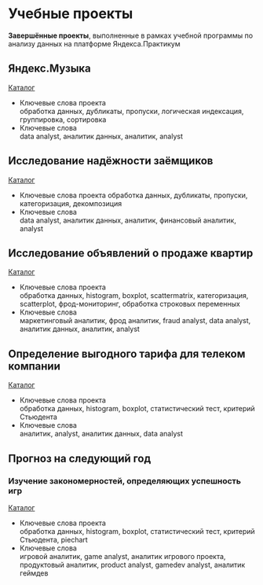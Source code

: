 # Учебные проекты
**Завершённые проекты**, выполненные в рамках учебной программы по анализу данных на платформе Яндекса.Практикум
## Яндекс.Музыка
<a href="https://github.com/eddydewrussia/educational_projects/tree/main/1_Project">Каталог</a>  
* Ключевые слова проекта  
обработка данных, дубликаты, пропуски, логическая индексация, группировка, сортировка
* Ключевые слова  
data analyst, аналитик данных, аналитик, analyst
## Исследование надёжности заёмщиков
<a href="https://github.com/eddydewrussia/educational_projects/tree/main/2_Project">Каталог</a>
* Ключевые слова проекта
обработка данных, дубликаты, пропуски, категоризация, декомпозиция
* Ключевые слова  
data analyst, аналитик данных, аналитик, финансовый аналитик, analyst
## Исследование объявлений о продаже квартир
<a href="https://github.com/eddydewrussia/educational_projects/tree/main/3_Project">Каталог</a>
* Ключевые слова проекта  
обработка данных, histogram, boxplot, scattermatrix, категоризация, scatterplot,  фрод-мониторинг, обработка строковых переменных
* Ключевые слова  
маркетинговый аналитик, фрод аналитик, fraud analyst, data analyst, аналитик данных, аналитик, analyst
## Определение выгодного тарифа для телеком компании
<a href="https://github.com/eddydewrussia/educational_projects/tree/main/4_Project">Каталог</a>
* Ключевые слова проекта  
обработка данных, histogram, boxplot, статистический тест, критерий Стьюдента
* Ключевые слова  
аналитик, analyst, аналитик данных, data analyst
## Прогноз на следующий год
### Изучение закономерностей, определяющих успешность игр
<a href="https://github.com/eddydewrussia/educational_projects/tree/main/5_Project">Каталог</a>
* Ключевые слова проекта  
обработка данных, histogram, boxplot, статистический тест, критерий Стьюдента, piechart
* Ключевые слова  
игровой аналитик, game analyst, аналитик игрового проекта, продуктовый аналитик, product analyst, gamedev analyst, аналитик геймдев
